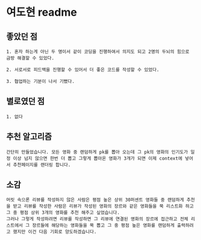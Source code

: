 # 여도현 readme

## 좋았던 점

    1. 혼자 하는게 아닌 두 명이서 같이 코딩을 진행하여서 의지도 되고 2명의 두뇌의 힘으로 금방 해결할 수 있었다.

    2. 서로서로 피드백을 진행할 수 있어서 더 좋은 코드를 작성할 수 있었다.

    3. 협업하는 기분이 나서 기뻤다.

## 별로였던 점

    1. 없다


## 추천 알고리즘

    간단히 만들었습니다. 모든 영화 중 랜덤하게 pk를 뽑아 오는데 그 pk의 영화의 인기도가 일정 이상 넘지 않으면 한번 더 뽑고 그렇게 뽑아온 영화가 3개가 되면 이제 context에 넣어서 추천페이지를 랜더링 합니다.



## 소감

    머릿 속으론 리뷰를 작성하지 않은 사람은 평점 높은 상위 30퍼센트 영화들 중 랜덤하게 추천을 받고 리뷰를 작성한 사람은 리뷰가 작성된 영화의 장르와 같은 영화들을 쭉 리스트화 하고 그 중 평점 상위 3개의 영화를 추천 해주고 싶었습니다. 
    그러나 그렇게 작성하려면 리뷰를 작성하면 그 리뷰에 연결된 영화의 장르에 접근하고 전체 리스트에서 그 장르들에 해당하는 영화들을 쭉 뽑고 그 중 평점 높은 영화를 랜덤하게 출력하려고 했지만 이건 다음 기회로 양도하겠습니다.